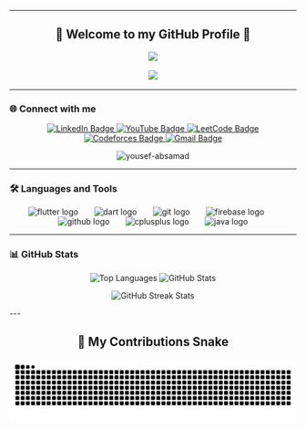 <hr>
<h2 align="center">👋 Welcome to my GitHub Profile 👋</h2>

<p align="center">
  <a href="https://github.com/DenverCoder1/readme-typing-svg">
    <img src="https://readme-typing-svg.herokuapp.com?font=Time+New+Roman&color=6AA6F8&size=25&center=true&vCenter=true&width=700&height=100&lines=Hello,+I'm+Yousef+Abdel+Samad;Fresh+Computer+Science+Graduate;Flutter+Developer;Always+Learning+and+Improving">
  </a>
</p>

<div align="center">
  <img height="250" src="https://media1.giphy.com/media/v1.Y2lkPTc5MGI3NjExZnU5Z2FsYWs3eTBlZTN2YmgybXk4aHMzejVnejJ1azU0ZWE2bGhtYSZlcD12MV9pbnRlcm5hbF9naWZfYnlfaWQmY3Q9Zw/Dh5q0sShxgp13DwrvG/giphy.gif"  />
</div>

<hr>

<h3 align="left">🌐 Connect with me</h3>

<p align="center">
  <a href="https://www.linkedin.com/in/yousef-absamad/" target="_blank">
    <img src="https://img.shields.io/badge/LinkedIn-0077B5?style=for-the-badge&logo=linkedin&logoColor=white" alt="LinkedIn Badge"/>
  </a>
  <a href="https://www.youtube.com/@YousefAbsamad" target="_blank">
    <img src="https://img.shields.io/badge/YouTube-FF0000?style=for-the-badge&logo=youtube&logoColor=white" alt="YouTube Badge"/>
  </a>
  <a href="https://leetcode.com/u/yousef-absamad/" target="_blank">
    <img src="https://img.shields.io/badge/LeetCode-FFA116?style=for-the-badge&logo=leetcode&logoColor=white" alt="LeetCode Badge"/>
  </a>
  <a href="https://codeforces.com/profile/3bd_elsamad" target="_blank">
    <img src="https://img.shields.io/badge/Codeforces-1F8ACB?style=for-the-badge&logo=codeforces&logoColor=white" alt="Codeforces Badge"/>
  </a>
  <a href="mailto:yousef.absamad@gmail.com" target="_blank">
    <img src="https://img.shields.io/badge/Gmail-D14836?style=for-the-badge&logo=gmail&logoColor=white" alt="Gmail Badge"/>
  </a>
</p>

<p align="center">
  <img src="https://komarev.com/ghpvc/?username=yousef-absamad&label=Profile%20views&color=0e75b6&style=flat" alt="yousef-absamad" height="30"/>
</p>

---

<h3 align="left">🛠 Languages and Tools</h3>

<p align="center">
  <img src="https://cdn.jsdelivr.net/gh/devicons/devicon/icons/flutter/flutter-original.svg" height="50" alt="flutter logo" />
  <img width="20"/>
  <img src="https://cdn.jsdelivr.net/gh/devicons/devicon/icons/dart/dart-original.svg" height="50" alt="dart logo" />
  <img width="20"/>
  <img src="https://cdn.jsdelivr.net/gh/devicons/devicon/icons/git/git-original.svg" height="50" alt="git logo" />
  <img width="20"/>
  <img src="https://cdn.jsdelivr.net/gh/devicons/devicon/icons/firebase/firebase-plain-wordmark.svg" height="50" alt="firebase logo" />
  <img width="20"/>
  <img src="https://cdn.jsdelivr.net/gh/devicons/devicon/icons/github/github-original.svg" height="50" alt="github logo" />
  <img width="20"/>
  <img src="https://cdn.jsdelivr.net/gh/devicons/devicon/icons/cplusplus/cplusplus-original.svg" height="50" alt="cplusplus logo" />
  <img width="20"/>
  <img src="https://cdn.jsdelivr.net/gh/devicons/devicon/icons/java/java-original.svg" height="50" alt="java logo" />
</p>

---

<h3 align="left">📊 GitHub Stats</h3>

<p align="center">
  <img src="https://github-readme-stats.vercel.app/api/top-langs?username=yousef-absamad&show_icons=true&locale=en&layout=compact" height="150" alt="Top Languages" />
  <img src="https://github-readme-stats.vercel.app/api?username=yousef-absamad&show_icons=true&locale=en" height="150" alt="GitHub Stats" />
</p>

<p align="center">
  <img src="https://streak-stats.demolab.com?user=yousef-absamad&theme=default" height="150" alt="GitHub Streak Stats" />
</p>
---

<h2 align="center">🐍 My Contributions Snake</h2>

<p align="center">
  <img src="https://raw.githubusercontent.com/yousef-absamad/yousef-absamad/output/dist/snake.svg" alt="Snake animation" />
</p>
